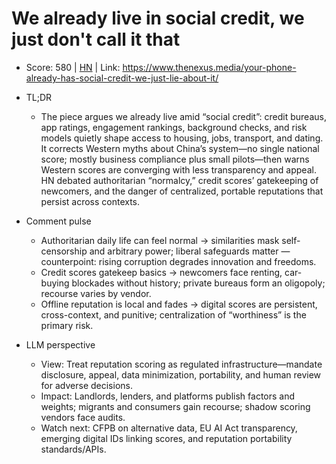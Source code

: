 # We already live in social credit, we just don't call it that

- Score: 580 | [HN](https://news.ycombinator.com/item?id=45106011) | Link: https://www.thenexus.media/your-phone-already-has-social-credit-we-just-lie-about-it/

- TL;DR
  - The piece argues we already live amid “social credit”: credit bureaus, app ratings, engagement rankings, background checks, and risk models quietly shape access to housing, jobs, transport, and dating. It corrects Western myths about China’s system—no single national score; mostly business compliance plus small pilots—then warns Western scores are converging with less transparency and appeal. HN debated authoritarian “normalcy,” credit scores’ gatekeeping of newcomers, and the danger of centralized, portable reputations that persist across contexts.

- Comment pulse
  - Authoritarian daily life can feel normal → similarities mask self-censorship and arbitrary power; liberal safeguards matter — counterpoint: rising corruption degrades innovation and freedoms.
  - Credit scores gatekeep basics → newcomers face renting, car-buying blockades without history; private bureaus form an oligopoly; recourse varies by vendor.
  - Offline reputation is local and fades → digital scores are persistent, cross-context, and punitive; centralization of “worthiness” is the primary risk.

- LLM perspective
  - View: Treat reputation scoring as regulated infrastructure—mandate disclosure, appeal, data minimization, portability, and human review for adverse decisions.
  - Impact: Landlords, lenders, and platforms publish factors and weights; migrants and consumers gain recourse; shadow scoring vendors face audits.
  - Watch next: CFPB on alternative data, EU AI Act transparency, emerging digital IDs linking scores, and reputation portability standards/APIs.
